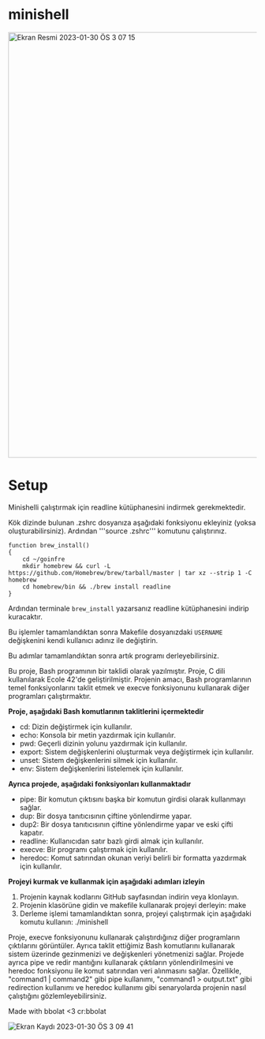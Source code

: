 # minishell

<img width="863" alt="Ekran Resmi 2023-01-30 ÖS 3 07 15" src="https://user-images.githubusercontent.com/87010618/215487325-9d6f5ba0-4a83-4645-b2e7-20095f534cd0.png">

# Setup

Minishelli çalıştırmak için readline kütüphanesini indirmek gerekmektedir.

Kök dizinde bulunan .zshrc dosyanıza aşağıdaki fonksiyonu ekleyiniz (yoksa oluşturabilirsiniz).
Ardından '''source .zshrc''' komutunu çalıştırınız.

```
function brew_install()
{
	cd ~/goinfre
	mkdir homebrew && curl -L https://github.com/Homebrew/brew/tarball/master | tar xz --strip 1 -C homebrew
	cd homebrew/bin && ./brew install readline
}
```
Ardından terminale `brew_install` yazarsanız readline kütüphanesini indirip kuracaktır.

Bu işlemler tamamlandıktan sonra Makefile dosyanızdaki `USERNAME` değişkenini kendi kullanıcı adınız ile değiştirin.

Bu adımlar tamamlandıktan sonra artık programı derleyebilirsiniz.

Bu proje, Bash programının bir taklidi olarak yazılmıştır. Proje, C dili kullanılarak Ecole 42'de geliştirilmiştir. Projenin amacı, Bash programlarının temel fonksiyonlarını taklit etmek ve execve fonksiyonunu kullanarak diğer programları çalıştırmaktır.

**Proje, aşağıdaki Bash komutlarının taklitlerini içermektedir**

- cd: Dizin değiştirmek için kullanılır.
- echo: Konsola bir metin yazdırmak için kullanılır.
- pwd: Geçerli dizinin yolunu yazdırmak için kullanılır.
- export: Sistem değişkenlerini oluşturmak veya değiştirmek için kullanılır.
- unset: Sistem değişkenlerini silmek için kullanılır.
- env: Sistem değişkenlerini listelemek için kullanılır.

**Ayrıca projede, aşağıdaki fonksiyonları kullanmaktadır**

- pipe: Bir komutun çıktısını başka bir komutun girdisi olarak kullanmayı sağlar.
- dup: Bir dosya tanıtıcısının çiftine yönlendirme yapar.
- dup2: Bir dosya tanıtıcısının çiftine yönlendirme yapar ve eski çifti kapatır.
- readline: Kullanıcıdan satır bazlı girdi almak için kullanılır.
- execve: Bir programı çalıştırmak için kullanılır.
- heredoc: Komut satırından okunan veriyi belirli bir formatta yazdırmak için kullanılır.

**Projeyi kurmak ve kullanmak için aşağıdaki adımları izleyin**

1. Projenin kaynak kodlarını GitHub sayfasından indirin veya klonlayın.
2. Projenin klasörüne gidin ve makefile kullanarak projeyi derleyin: make
3. Derleme işlemi tamamlandıktan sonra, projeyi çalıştırmak için aşağıdaki komutu kullanın:
./minishell

Proje, execve fonksiyonunu kullanarak çalıştırdığınız diğer programların çıktılarını görüntüler. Ayrıca taklit ettiğimiz Bash komutlarını kullanarak sistem üzerinde gezinmenizi ve değişkenleri yönetmenizi sağlar. Projede ayrıca pipe ve redir mantığını kullanarak çıktıların yönlendirilmesini ve heredoc fonksiyonu ile komut satırından veri alınmasını sağlar. Özellikle, "command1 | command2" gibi pipe kullanımı, "command1 > output.txt" gibi redirection kullanımı ve heredoc kullanımı gibi senaryolarda projenin nasıl çalıştığını gözlemleyebilirsiniz.

Made with bbolat <3 cr:bbolat

![Ekran Kaydı 2023-01-30 ÖS 3 09 41](https://user-images.githubusercontent.com/87010618/215487707-3c6cc7c9-d1b5-4bcc-83e5-34f9f31e9d96.gif)
